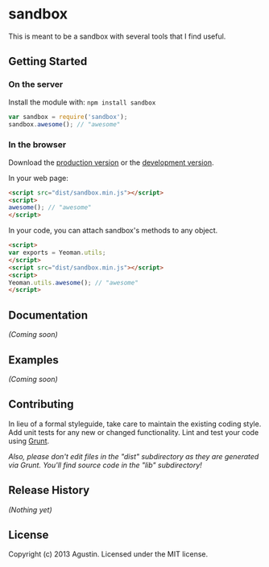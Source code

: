 # sandbox

This is meant to be a sandbox with several tools that I find useful.

## Getting Started
### On the server
Install the module with: `npm install sandbox`

```javascript
var sandbox = require('sandbox');
sandbox.awesome(); // "awesome"
```

### In the browser
Download the [production version][min] or the [development version][max].

[min]: https://raw.github.com/atreceno/sandbox/master/dist/sandbox.min.js
[max]: https://raw.github.com/atreceno/sandbox/master/dist/sandbox.js

In your web page:

```html
<script src="dist/sandbox.min.js"></script>
<script>
awesome(); // "awesome"
</script>
```

In your code, you can attach sandbox's methods to any object.

```html
<script>
var exports = Yeoman.utils;
</script>
<script src="dist/sandbox.min.js"></script>
<script>
Yeoman.utils.awesome(); // "awesome"
</script>
```

## Documentation
_(Coming soon)_

## Examples
_(Coming soon)_

## Contributing
In lieu of a formal styleguide, take care to maintain the existing coding style. Add unit tests for any new or changed functionality. Lint and test your code using [Grunt](http://gruntjs.com/).

_Also, please don't edit files in the "dist" subdirectory as they are generated via Grunt. You'll find source code in the "lib" subdirectory!_

## Release History
_(Nothing yet)_

## License
 
 Copyright (c) 2013 Agustin. Licensed under the MIT license.
